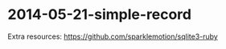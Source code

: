 2014-05-21-simple-record
========================

Extra resources:
https://github.com/sparklemotion/sqlite3-ruby
